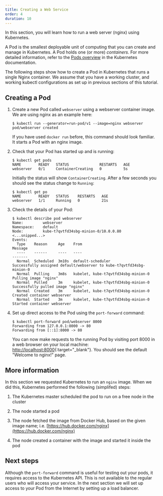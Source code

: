 ```yaml
---
title: Creating a Web Service
order: 4
duration: 10
---
```


In this section, you will learn how to run a web server (nginx) using
Kubernetes.

A Pod is the smallest deployable unit of computing that you
can create and manage in Kubernetes.  A Pod holds one (or more) _containers_.
For more detailed information, refer to the
[Pods overview](https://kubernetes.io/docs/concepts/workloads/pods/pod-overview/)
in the Kubernetes documentation.

The following steps show how to create a Pod in Kubernetes that runs a single
Nginx container. We assume that you have a working cluster, and working kubectl
configurations as set up in previous sections of this tutorial.


## Creating a Pod

1. Create a new Pod called `webserver` using a webserver container image. We are using nginx as an example here:

   ```
   $ kubectl run --generator=run-pod/v1 --image=nginx webserver
   pod/webserver created
   ```

   If you have used `docker run` before, this command should look familiar.
   It starts a Pod with an nginx image.

1. Check that your Pod has started up and is running:

   ```
   $ kubectl get pods
   NAME        READY   STATUS              RESTARTS   AGE
   webserver   0/1     ContainerCreating   0          5s
   ```

   Initially the status will show `ContainerCreating`.
   After a few seconds you should see the status change to `Running`:

   ```
   $ kubectl get po
   NAME        READY   STATUS    RESTARTS   AGE
   webserver   1/1     Running   0          21s
   ```

1. Check the details of your Pod:

   ```
   $ kubectl describe pod webserver
   Name:         webserver
   Namespace:    default
   Node:         kube-t7qvtfd34sbg-minion-0/10.0.0.80
   <...snipped...>
   Events:
     Type    Reason     Age    From                                   Message
     ----    ------     ----   ----                                   -------
     Normal  Scheduled  3m10s  default-scheduler                      Successfully assigned default/webserver to kube-t7qvtfd34sbg-minion-0
     Normal  Pulling    3m8s   kubelet, kube-t7qvtfd34sbg-minion-0  Pulling image "nginx"
     Normal  Pulled     3m     kubelet, kube-t7qvtfd34sbg-minion-0  Successfully pulled image "nginx"
     Normal  Created    3m     kubelet, kube-t7qvtfd34sbg-minion-0  Created container webserver
     Normal  Started    3m     kubelet, kube-t7qvtfd34sbg-minion-0  Started container webserver
   ```

1. Set up direct access to the Pod using the `port-forward` command:

   ```
   $ kubectl port-forward pod/webserver 8000
   Forwarding from 127.0.0.1:8000 -> 80
   Forwarding from [::1]:8000 -> 80
   ```
   You can now make requests to the running Pod by visiting port 8000 in a web
   browser on your local machine: [http://localhost:8000](http://localhost:8000){:target="_blank"}.
   You should see the default "Welcome to nginx!" page.


## More information

In this section we requested Kubernetes to run an `nginx` image.  When
we did this, Kubernetes performed the following (simplifed) steps:

1. The Kubernetes master scheduled the pod to run on a free node in the cluster

1. The node started a pod

1. The node fetched the image from Docker Hub, based on the given image name; i.e.
   [https://hub.docker.com/nginx](https://hub.docker.com/nginx)

1. The node created a container with the image and started it inside the pod


## Next steps

Although the `port-forward` command is useful for testing out your pods,
it requires access to the Kubernetes API. This is not available to the regular
users who will access your service. In the next section we will set up access to
your Pod from the Internet by setting up a load balancer.

